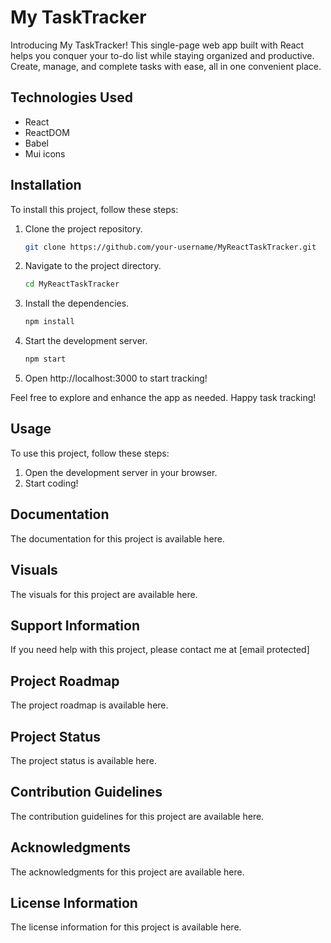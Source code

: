# My TaskTracker

Introducing My TaskTracker! This single-page web app built with React helps you conquer your to-do list while staying organized and productive. Create, manage, and complete tasks with ease, all in one convenient place.

## Technologies Used

* React
* ReactDOM
* Babel
* Mui icons

## Installation

To install this project, follow these steps:

1. Clone the project repository.

    ```bash
    git clone https://github.com/your-username/MyReactTaskTracker.git
    ```

2. Navigate to the project directory.

    ```bash
    cd MyReactTaskTracker
    ```

3. Install the dependencies.

    ```bash
    npm install
    ```

4. Start the development server.

    ```bash
    npm start
    ```

5. Open http://localhost:3000 to start tracking!

Feel free to explore and enhance the app as needed. Happy task tracking!


## Usage

To use this project, follow these steps:

1. Open the development server in your browser.
2. Start coding!

## Documentation

The documentation for this project is available here.

## Visuals

The visuals for this project are available here.

## Support Information

If you need help with this project, please contact me at [email protected]

## Project Roadmap

The project roadmap is available here.

## Project Status

The project status is available here.

## Contribution Guidelines

The contribution guidelines for this project are available here.

## Acknowledgments

The acknowledgments for this project are available here.

## License Information

The license information for this project is available here.
